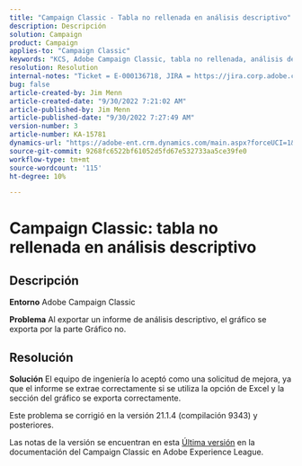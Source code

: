 ```yaml
---
title: "Campaign Classic - Tabla no rellenada en análisis descriptivo"
description: Descripción
solution: Campaign
product: Campaign
applies-to: "Campaign Classic"
keywords: "KCS, Adobe Campaign Classic, tabla no rellenada, análisis descriptivo, preguntas frecuentes"
resolution: Resolution
internal-notes: "Ticket = E-000136718, JIRA = https://jira.corp.adobe.com/browse/NEO-24963"
bug: false
article-created-by: Jim Menn
article-created-date: "9/30/2022 7:21:02 AM"
article-published-by: Jim Menn
article-published-date: "9/30/2022 7:27:49 AM"
version-number: 3
article-number: KA-15781
dynamics-url: "https://adobe-ent.crm.dynamics.com/main.aspx?forceUCI=1&pagetype=entityrecord&etn=knowledgearticle&id=7872c36a-9040-ed11-9db1-0022480866ad"
source-git-commit: 9268fc6522bf61052d5fd67e532733aa5ce39fe0
workflow-type: tm+mt
source-wordcount: '115'
ht-degree: 10%

---
```


# Campaign Classic: tabla no rellenada en análisis descriptivo

## Descripción


<b>Entorno</b>
Adobe Campaign Classic

<b>Problema</b>
Al exportar un informe de análisis descriptivo, el gráfico se exporta por la parte Gráfico no.


## Resolución


<b>Solución</b>
El equipo de ingeniería lo aceptó como una solicitud de mejora, ya que el informe se extrae correctamente si se utiliza la opción de Excel y la sección del gráfico se exporta correctamente.

Este problema se corrigió en la versión 21.1.4 (compilación 9343) y posteriores.

Las notas de la versión se encuentran en esta [Última versión](https://experienceleague.adobe.com/docs/campaign-classic/using/release-notes/latest-release.html?lang=es) en la documentación del Campaign Classic en Adobe Experience League.
